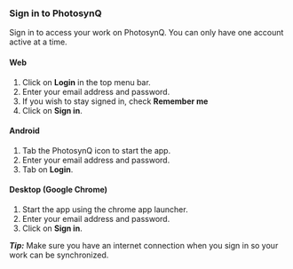 ### Sign in to PhotosynQ
Sign in to access your work on PhotosynQ. You can only have one account active at a time.

#### Web
1. Click on **Login** in the top menu bar.
2. Enter your email address and password.
3. If you wish to stay signed in, check **Remember me**
4. Click on **Sign in**.

#### Android
1. Tab the PhotosynQ icon to start the app.
2. Enter your email address and password.
3. Tab on **Login**.

#### Desktop (Google Chrome)
1. Start the app using the chrome app launcher.
2. Enter your email address and password.
3. Click on **Sign in**.

***Tip:*** Make sure you have an internet connection when you sign in so your work can be synchronized.